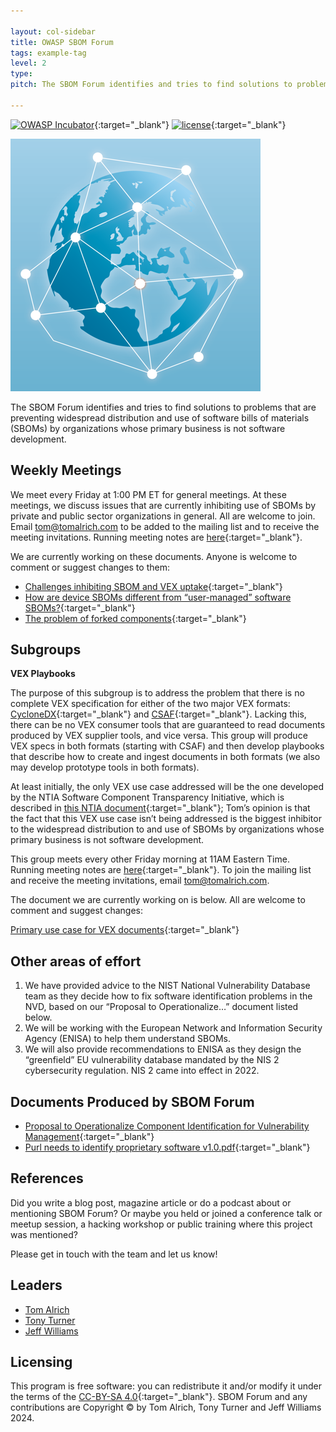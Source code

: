 ```yaml
---

layout: col-sidebar
title: OWASP SBOM Forum
tags: example-tag
level: 2
type: 
pitch: The SBOM Forum identifies and tries to find solutions to problems that are preventing widespread distribution and use of software bills of materials (SBOMs) by organizations whose primary business is not software development.

---
```


[![OWASP Incubator](https://img.shields.io/badge/owasp-incubator-blue.svg)](https://owasp.org/projects/){:target="_blank"} [![license](https://img.shields.io/github/license/owasp/www-project-sbom-forum.svg)](https://github.com/OWASP/www-project-sbom-forum/blob/main/LICENSE){:target="_blank"}

![Project Logo](assets/images/forum_logo_sm.png)

The SBOM Forum identifies and tries to find solutions to problems that are preventing widespread distribution and use of software bills of materials (SBOMs) by organizations whose primary business is not software development.

## Weekly Meetings

We meet every Friday at 1:00 PM ET for general meetings. At these meetings, we discuss issues that are currently inhibiting use of SBOMs by private and public sector organizations in general.  All are welcome to join. Email <tom@tomalrich.com> to be added to the mailing list and to receive the meeting invitations. Running meeting notes are [here](https://docs.google.com/document/d/1yqaVzV5U33Lbhb7bANWPIxSwoU3F_xLrCt05SU5yTkE/edit){:target="_blank"}. 

We are currently working on these documents. Anyone is welcome to comment or suggest changes to them:

* [Challenges inhibiting SBOM and VEX uptake](https://docs.google.com/document/d/1FBFdSFaMnOq43b4oWV741ETSRb8TQUiqXpHSQywr1MU/edit){:target="_blank"}
* [How are device SBOMs different from “user-managed” software SBOMs?](https://docs.google.com/document/d/1UHNRdNzhC5o4nvdkVwHwcsONi3qVgM0ABgbfhm8jpVY/edit){:target="_blank"}
* [The problem of forked components](https://docs.google.com/document/d/1DBeOJEFbdkdaJaaflMpqDy4NQdhSi70pJTX6YJkqS60/edit){:target="_blank"}

## Subgroups

**VEX Playbooks**

The purpose of this subgroup is to address the problem that there is no complete VEX specification for either of the two major VEX formats: [CycloneDX](https://cyclonedx.org/capabilities/vex/){:target="_blank"} and [CSAF](https://docs.oasis-open.org/csaf/csaf/v2.0/csd01/csaf-v2.0-csd01.html){:target="_blank"}. Lacking this, there can be no VEX consumer tools that are guaranteed to read documents produced by VEX supplier tools, and vice versa. This group will produce VEX specs in both formats (starting with CSAF) and then develop playbooks that describe how to create and ingest documents in both formats (we also may develop prototype tools in both formats). 

At least initially, the only VEX use case addressed will be the one developed by the NTIA Software Component Transparency Initiative, which is described in [this NTIA document](https://www.ntia.gov/sites/default/files/publications/vex_one-page_summary_0.pdf){:target="_blank"}; Tom’s opinion is that the fact that this VEX use case isn’t being addressed is the biggest inhibitor to the widespread distribution to and use of SBOMs by organizations whose primary business is not software development.

This group meets every other Friday morning at 11AM Eastern Time. Running meeting notes are [here](https://docs.google.com/document/d/1tdc0S9J9R6b6iffh4v0caLeb-dmzV17XIcUC4ZY11rk/edit#heading=h.j81d041rtiua){:target="_blank"}. To join the mailing list and receive the meeting invitations, email <tom@tomalrich.com>.

The document we are currently working on is below. All are welcome to comment and suggest changes:

[Primary use case for VEX documents](https://docs.google.com/document/d/1i8p5LtYj3cXWlp1R4CLpRtl7b_5SYKQMIN6m4Xjt2bU/edit){:target="_blank"}

## Other areas of effort
1.	We have provided advice to the NIST National Vulnerability Database team as they decide how to fix software identification problems in the NVD, based on our “Proposal to Operationalize…” document listed below.
2.	We will be working with the European Network and Information Security Agency (ENISA) to help them understand SBOMs.
3.	We will also provide recommendations to ENISA as they design the “greenfield” EU vulnerability database mandated by the NIS 2 cybersecurity regulation. NIS 2 came into effect in 2022.


## Documents Produced by SBOM Forum

- [Proposal to Operationalize Component Identification for Vulnerability Management](https://owasp.org/assets/files/posts/A%20Proposal%20to%20Operationalize%20Component%20Identification%20for%20Vulnerability%20Management.pdf){:target="_blank"}
- [Purl needs to identify proprietary software v1.0.pdf](https://raw.githubusercontent.com/OWASP/www-project-sbom-forum/main/assets/Purl%20needs%20to%20identify%20proprietary%20software%20v1.pdf){:target="_blank"}

## References

Did you write a blog post, magazine article or do a podcast about or mentioning SBOM Forum? Or maybe you held or joined a conference talk or meetup session, a hacking workshop or public training where this project was mentioned?

Please get in touch with the team and let us know!

## Leaders

* [Tom Alrich](mailto:tom@tomalrich.com)
* [Tony Turner](mailto:tony.turner@owasp.org)
* [Jeff Williams](mailto:planetlevel@gmail.com)

## Licensing 

This program is free software: you can redistribute it and/or modify it under the terms of the [CC-BY-SA 4.0](https://github.com/OWASP/www-project-sbom-forum/blob/main/LICENSE){:target="_blank"}. SBOM Forum and any contributions are Copyright © by Tom Alrich, Tony Turner and Jeff Williams 2024.

